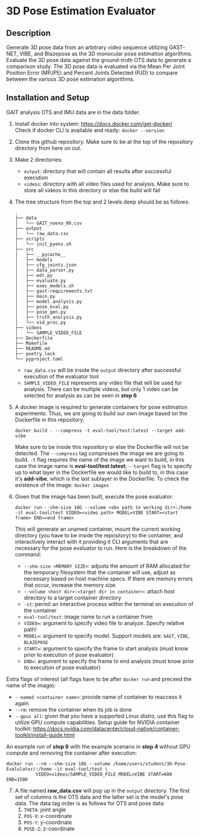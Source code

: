 # 3D Pose Estimation Evaluator

## Description
Generate 3D pose data from an arbitrary video sequence utilizing GAST-NET, VIBE, and Blazepose
as the 3D monocular pose estimation algorithms. Evaluate the 3D pose data against the ground-truth
OTS data to generate a comparison study. The 3D pose data is evaluated via the Mean Per Joint Position Error (MPJPE)
and Percent Joints Detected (PJD) to compare between the various 3D pose estimation algorithms. 

## Installation and Setup
GAIT analysis OTS and IMU data are in the data folder. 
 1. Install docker into system: https://docs.docker.com/get-docker/<br>
    Check if docker CLI is available and ready: `docker --version`
 2. Clone this github repository. Make sure to be at the top of the repository directory from here on out.
 3. Make 2 directories: 
    - `output`: directory that will contain all results after successful execution
    - `videos`: directory with all video files used for analysis. Make sure to store all videos in this directory or else the build will fail
 
 4. The tree structure from the top and 2 levels deep should be as follows: 
    ```
    .
    ├── data
    │   └── GAIT_noexo_00.csv
    ├── output
    │   └── raw_data.csv
    ├── scripts
    │   └── init_pyenv.sh
    ├── src
    │   ├── __pycache__
    │   ├── models
    │   ├── cfg_joints.json
    │   ├── data_parser.py
    │   ├── edr.py
    │   ├── evaluate.py
    │   ├── exec_models.sh
    │   ├── gast-requirements.txt
    │   ├── main.py
    │   ├── model_analysis.py
    │   ├── pose_eval.py
    │   ├── pose_gen.py
    │   ├── truth_analysis.py
    │   └── vid_proc.py
    ├── videos
    │   └── SAMPLE_VIDEO_FILE
    ├── Dockerfile
    ├── Makefile
    ├── README.md
    ├── poetry.lock
    └── pyproject.toml

    ```
    - `raw_data.csv` will be inside the `output` directory after successful execution of the evaluator tool
    - `SAMPLE_VIDEO_FILE` represents any video file that will be used for analysis. There can be multiple videos, but only 1 video can be selected for analysis as can be seen in **step 6**
 5. A docker image is required to generate containers for pose estimation experiments. Thus, we are going to build our own image based on the Dockerfile in this  repository: <br>
    ```
    docker build . --compress -t eval-tool/test:latest --target add-vibe
    ```
    Make sure to be inside this repository or else the Dockerfile will not be detected. The `--compress` tag compresses the image we are going to build. `-t` flag requires the name of the image we want to build, in this case the image name is **eval-tool/test:latest**; `--target` flag is to specify up to what layer in the Dockerfile we would like to build to, in this case it's **add-vibe**, which is the last sublayer in the Dockerfile. To check the existence of the image: `docker images`
 6. Given that the image has been built, execute the pose evaluator: 
    ```
    docker run --shm-size 10G --volume <abs path to working dir>:/home -it eval-tool/test VIDEO=<video path> MODEL=VIBE START=<start frame> END=<end frame>
    ```
    This will generate an unamed container, mount the current working directory (you have to be inside the repository) to the container, and interactively interact with it providing it CLI arguments that are necessary for the pose evaluator to run. Here is the breakdown of the command:
    - `--shm-size <MEMORY SIZE>`: adjusts the amount of RAM allocated for the temporary filesystem that the container will use, adjust as necessary based on host machine specs. If there are memory errors that occur, increase the memory size. 
    - `--volume <host dir>:<target dir in container>`: attach host directory to a target container directory
    - `-it`: permit an interactive process within the terminal on execution of the container
    - `eval-tool/test`: image name to run a container from
    - `VIDEO=`: argument to specify video file to analyze. Specify relative path!
    - `MODEL=`: argument to specify model. Support models are: `GAST`, `VIBE`, `BLAZEPOSE`
    - `START=`: argument to specify the frame to start analysis (must know prior to execution of pose evaluator)
    - `END=`: argument to specify the frame to end analysis (must know prior to execution of pose evaluator)


Extra flags of interest (all flags have to be after `docker run` and preceed the name of the image): 
 - `--named <container name>`: provide name of container to reaccess it again
 - `--rm`: remove the container when its job is done 
 - `--gpus all`: given that you have a supported Linux distro, use this flag to utilize GPU compute capabilities. Setup guide for NVIDIA container toolkit: https://docs.nvidia.com/datacenter/cloud-native/container-toolkit/install-guide.html

An example run of **step 6** with the example scenario in **step 4** without GPU compute and removing the container after execution:
```
docker run --rm --shm-size 10G --volume /home/users/student/3D-Pose-Evalulator/:/home -it eval-tool/test \
           VIDEO=videos/SAMPLE_VIDEO_FILE MODEL=VIBE START=600 END=1500
```

 7. A file named **raw_data.csv** will pop up in the `output` directory. The first set of columns is the OTS data and the latter set is the model's pose data. The data tag order is as follows for OTS and pose data: 
    1. `THETA`: joint angle
    2. `POS-X`: x-coordinate
    3. `POS-Y`: y-coordinate
    4. `POSE-Z`: z-coordinate
